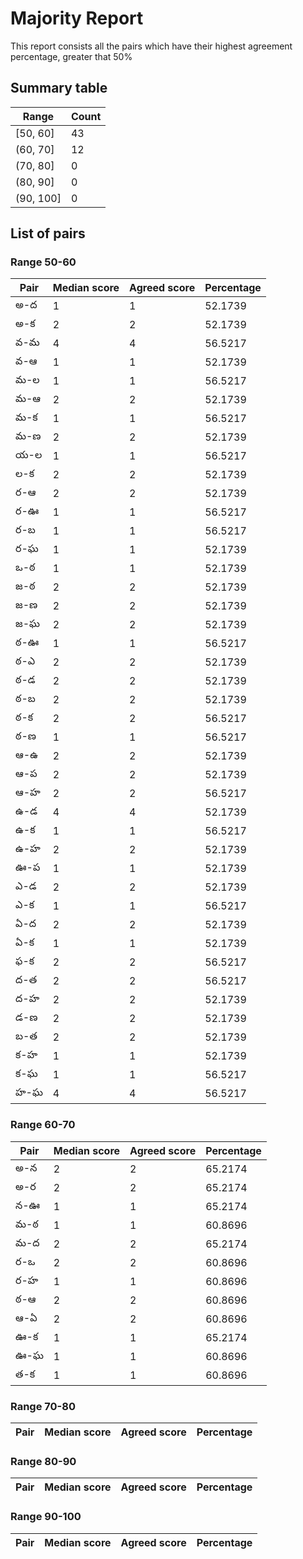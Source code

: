 # Majority Report

This report consists all the pairs which have their highest     agreement percentage, greater that 50%

## Summary table

| Range     |   Count |
|-----------|---------|
| [50, 60]  |      43 |
| (60, 70]  |      12 |
| (70, 80]  |       0 |
| (80, 90]  |       0 |
| (90, 100] |       0 |

## List of pairs

### Range 50-60

| Pair   |   Median score |   Agreed score |   Percentage |
|--------|----------------|----------------|--------------|
| అ-ద    |              1 |              1 |      52.1739 |
| అ-క    |              2 |              2 |      52.1739 |
| వ-మ    |              4 |              4 |      56.5217 |
| వ-ఆ    |              1 |              1 |      52.1739 |
| మ-ల    |              1 |              1 |      56.5217 |
| మ-ఆ    |              2 |              2 |      52.1739 |
| మ-క    |              1 |              1 |      56.5217 |
| మ-ణ    |              2 |              2 |      52.1739 |
| య-ల    |              1 |              1 |      56.5217 |
| ల-క    |              2 |              2 |      52.1739 |
| ర-ఆ    |              2 |              2 |      52.1739 |
| ర-ఊ    |              1 |              1 |      56.5217 |
| ర-బ    |              1 |              1 |      56.5217 |
| ర-ఘ    |              1 |              1 |      52.1739 |
| ఒ-ఠ    |              1 |              1 |      52.1739 |
| జ-ఠ    |              2 |              2 |      52.1739 |
| జ-ణ    |              2 |              2 |      52.1739 |
| జ-ఘ    |              2 |              2 |      52.1739 |
| ఠ-ఊ    |              1 |              1 |      56.5217 |
| ఠ-ఎ    |              2 |              2 |      52.1739 |
| ఠ-డ    |              2 |              2 |      52.1739 |
| ఠ-బ    |              2 |              2 |      52.1739 |
| ఠ-క    |              2 |              2 |      56.5217 |
| ఠ-ణ    |              1 |              1 |      56.5217 |
| ఆ-ఉ    |              2 |              2 |      52.1739 |
| ఆ-ప    |              2 |              2 |      52.1739 |
| ఆ-హ    |              2 |              2 |      56.5217 |
| ఉ-డ    |              4 |              4 |      52.1739 |
| ఉ-క    |              1 |              1 |      56.5217 |
| ఉ-హ    |              2 |              2 |      52.1739 |
| ఊ-ప    |              1 |              1 |      52.1739 |
| ఎ-డ    |              2 |              2 |      52.1739 |
| ఎ-క    |              1 |              1 |      56.5217 |
| ఏ-ద    |              2 |              2 |      52.1739 |
| ఏ-క    |              1 |              1 |      52.1739 |
| ఫ-క    |              2 |              2 |      56.5217 |
| ద-త    |              2 |              2 |      56.5217 |
| ద-హ    |              2 |              2 |      52.1739 |
| డ-ణ    |              2 |              2 |      52.1739 |
| బ-త    |              2 |              2 |      52.1739 |
| క-హ    |              1 |              1 |      52.1739 |
| క-ఘ    |              1 |              1 |      56.5217 |
| హ-ఘ    |              4 |              4 |      56.5217 |

### Range 60-70

| Pair   |   Median score |   Agreed score |   Percentage |
|--------|----------------|----------------|--------------|
| అ-న    |              2 |              2 |      65.2174 |
| అ-ర    |              2 |              2 |      65.2174 |
| న-ఊ    |              1 |              1 |      65.2174 |
| మ-ఠ    |              1 |              1 |      60.8696 |
| మ-ద    |              2 |              2 |      65.2174 |
| ర-ఒ    |              2 |              2 |      60.8696 |
| ర-హ    |              1 |              1 |      60.8696 |
| ఠ-ఆ    |              2 |              2 |      60.8696 |
| ఆ-ఏ    |              2 |              2 |      60.8696 |
| ఊ-క    |              1 |              1 |      65.2174 |
| ఊ-ఘ    |              1 |              1 |      60.8696 |
| త-క    |              1 |              1 |      60.8696 |

### Range 70-80

| Pair   | Median score   | Agreed score   | Percentage   |
|--------|----------------|----------------|--------------|

### Range 80-90

| Pair   | Median score   | Agreed score   | Percentage   |
|--------|----------------|----------------|--------------|

### Range 90-100

| Pair   | Median score   | Agreed score   | Percentage   |
|--------|----------------|----------------|--------------|

